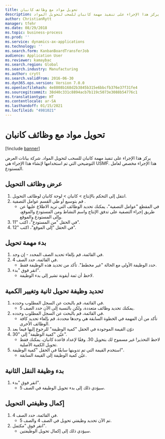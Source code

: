 ```yaml
---
title: تحويل مواد مع وظائف كانبان
description: يركز هذا الإجراء على تنفيذ مهمة كانبان للسحب لتحويل المواد.
author: ChristianRytt
manager: tfehr
ms.date: 08/29/2018
ms.topic: business-process
ms.prod: ''
ms.service: dynamics-ax-applications
ms.technology: ''
ms.search.form: KanbanBoardTransferJob
audience: Application User
ms.reviewer: kamaybac
ms.search.region: Global
ms.search.industry: Manufacturing
ms.author: crytt
ms.search.validFrom: 2016-06-30
ms.dyn365.ops.version: Version 7.0.0
ms.openlocfilehash: 4e8808b168d2b3845b315e6bbcfb376e37f31fe4
ms.sourcegitcommit: 38d40c331c8894acb7b119c5073e3088b54776c1
ms.translationtype: HT
ms.contentlocale: ar-SA
ms.lasthandoff: 01/15/2021
ms.locfileid: "4981021"
---
```

# <a name="transfer-materials-with-kanban-jobs"></a>تحويل مواد مع وظائف كانبان

[!include [banner](../../includes/banner.md)]

يركز هذا الإجراء على تنفيذ مهمة كانبان للسحب لتحويل المواد. شركة بيانات العرض التوضيحي التي تم استخدامها لإنشاء هذا الإجراء هي USMF. هذا الإجراء مخصص لعامل المستودع.


## <a name="display-transfer-jobs"></a>عرض وظائف التحويل
1. انتقل إلى التحكم بالإنتاج > كانبان > لوحة كانبان لوظائف التحويل.
2. قم بتوسيع أو طي القسم عوامل التصفية .
    * في المقطع "عوامل التصفية"، يمكنك تحديد الوظائف التي تريد الاطلاع عليها عن طريق إجراء التصفية على تدفق الإنتاج واسم النشاط ومن المستودع والموقع، وإلى المستودع والموقع.  
3. في الحقل "من المستودع"، اكتب "11".
4. في الحقل "إلى الموقع"، اكتب "12".

## <a name="start-a-transfer-job"></a>بدء مهمة تحويل
1. في القائمة، قم بإلغاء تحديد الصف المحدد - إن وجد.
2. في القائمة، حدد الصف 4.
    * حدد الوظيفة الأولى مع الحالة "غير مخطط". تأكد من تحديد هذه الوظيفة فقط.  
3. انقر فوق "بدء".
    * لاحظ أن ثمة أيقونة تشير إلى بدء الوظيفة.  

## <a name="select-a-second-transfer-job-and-change-quantity"></a>تحديد وظيفة تحويل ثانية وتغيير الكمية
1. في القائمة، قم بالبحث عن السجل المطلوب وحدده.
    * يمكنك تحديد وظائف متعددة، ولكن بالنسبة إلى الآن حدد الصف 5.  
2. في القائمة، قم بالبحث عن السجل المطلوب وحدده.
    * تأكد من أن المهمة في الخطوة السابقة هي وحدها محددة. قم بإلغاء تحديد كافة الوظائف الأخرى.  
3. دوّن القيمة الموجودة في الحقل "كمية الوظيفة‬" للرجوع إليها فيما بعد
4. عيّن "كمية الوظيفة" إلى "30".
    * لاحظ التحذير! غير مسموح لك بتحويل 30. وفقًا لإعداد قاعدة كانبان، يمكنك فقط تحويل الكمية الأصلية.  
5. استخدم القيمة التي تم تدوينها سابقًا في الحقل "كمية الوظيفة".
    * عيّن كمية الوظيفة إلى القيمة السابقة.  

## <a name="start-the-second-transfer-job"></a>بدء وظيفة النقل الثانية
1. انقر فوق "بدء".
    * سيؤدي ذلك إلى بدء تحويل الوظيفة في الصف 5.  

## <a name="complete-both-transfer-jobs"></a>إكمال وظيفتي التحويل
1. في القائمة، حدد الصف 4.
    * تم الآن تحديد وظيفتي تحويل في الصف 4 والصف 5.  
2. انقر فوق "مكتمل".
    * سيؤدي ذلك إلى إكمال تحويل الوظيفتين.  

